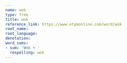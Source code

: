 ```yaml
---
name: wok
type: free
title: wok
reference_link: https://www.etymonline.com/word/wok
root_name: 
root_language: 
denotation: 
word_sums:
- sum: 'Wok + '
  respelling: wok
---
```

